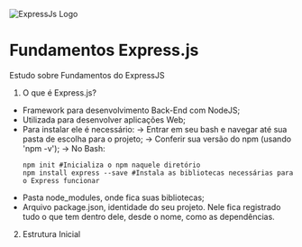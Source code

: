 ![ExpressJs Logo](https://medium.com/javascript-in-plain-english/3-express-js-features-you-need-to-know-8f78b0035f33)

# Fundamentos Express.js
Estudo sobre Fundamentos do ExpressJS

1. O que é Express.js?
  * Framework para desenvolvimento Back-End com NodeJS;
  * Utilizada para desenvolver aplicações Web;
  * Para instalar ele é necessário:
    -> Entrar em seu bash e navegar até sua pasta de escolha para o projeto;
    -> Conferir sua versão do npm (usando 'npm -v');
    -> No Bash:
      ```shell
      npm init #Inicializa o npm naquele diretório
      npm install express --save #Instala as bibliotecas necessárias para o Express funcionar
      ```
  * Pasta node_modules, onde fica suas bibliotecas;
  * Arquivo package.json, identidade do seu projeto. Nele fica registrado tudo o que tem dentro dele, desde o nome, como as dependências.
 
2. Estrutura Inicial 

